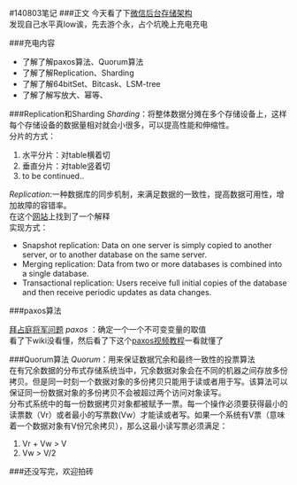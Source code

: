#140803笔记
###正文
今天看了下[微信后台存储架构](http://www.infoq.com/cn/presentations/weixin-background-memory-architecture)  
发现自己水平真low诶，先去游个永，占个坑晚上充电充电

###充电内容
* 了解了解paxos算法、Quorum算法  
* 了解了解Replication、Sharding  
* 了解了解64bitSet、Bitcask、LSM-tree  
* 了解了解写放大、幂等、

###Replication和Sharding
*Sharding*：将整体数据分摊在多个存储设备上，这样每个存储设备的数据量相对就会小很多，可以提高性能和伸缩性。  
分片的方式：  
1. 水平分片：对table横着切  
2. 垂直分片：对table竖着切  
3. to be continued..  

*Replication*:一种数据库的同步机制，来满足数据的一致性，提高数据可用性，增加故障的容错率。  
在这个[网站](http://searchsqlserver.techtarget.com/definition/database-replication)上找到了一个解释    
实现方式：
* Snapshot replication: Data on one server is simply copied to another server, or to another database on the same server.
* Merging replication: Data from two or more databases is combined into a single database.
* Transactional replication: Users receive full initial copies of the database and then receive periodic updates as data changes.  



###paxos算法  

[拜占庭将军问题](http://zh.wikipedia.org/wiki/%E6%8B%9C%E5%8D%A0%E5%BA%AD%E5%B0%86%E5%86%9B%E9%97%AE%E9%A2%98)
*paxos* ：确定一个一个不可变变量的取值   
看了下wiki没看懂，然后看了下这个[paxos视频教程](http://www.tudou.com/programs/view/e8zM8dAL6hM/)一看就懂了

###Quorum算法
*Quorum*：用来保证数据冗余和最终一致性的投票算法  
在有冗余数据的分布式存储系统当中，冗余数据对象会在不同的机器之间存放多份拷贝。但是同一时刻一个数据对象的多份拷贝只能用于读或者用于写。该算法可以保证同一份数据对象的多份拷贝不会被超过两个访问对象读写。   
分布式系统中的每一份数据拷贝对象都被赋予一票。每一个操作必须要获得最小的读票数（Vr）或者最小的写票数(Vw）才能读或者写。如果一个系统有V票（意味着一个数据对象有V份冗余拷贝），那么这最小读写票必须满足：  
1.    Vr + Vw > V
2.    Vw > V/2



###还没写完，欢迎拍砖
